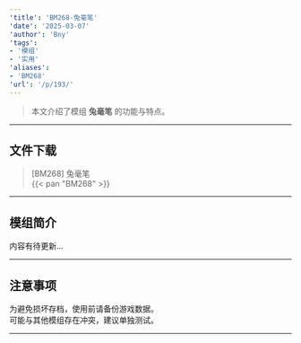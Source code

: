```yaml
---
'title': 'BM268-兔毫笔'
'date': '2025-03-07'
'author': 'Bny'
'tags':
- '模组'
- '实用'
'aliases':
- 'BM268'
'url': '/p/193/'
---
```


> 本文介绍了模组 **兔毫笔** 的功能与特点。

---

## 文件下载

> [BM268] 兔毫笔  
{{< pan "BM268" >}}  

---

## 模组简介

>  
内容有待更新...  

---

## 注意事项

>  
为避免损坏存档，使用前请备份游戏数据。  
可能与其他模组存在冲突，建议单独测试。  

---

